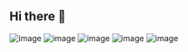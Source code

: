 ## Hi there 👋

<!--
**murielton/Murielton** is a ✨ _special_ ✨ repository because its `README.md` (this file) appears on your GitHub profile.

Here are some ideas to get you started:

-motorista de aplicativos
cursando desenvolvimento de sistemas
amo meus filhos
-

- ⚡ Fun fact: ...
-->
![image](https://github.com/user-attachments/assets/d5e0af22-d225-4032-a08c-6751a2977477)
![image](https://github.com/user-attachments/assets/e785f0c8-20fb-4ea2-9a59-85d7df213624)
![image](https://github.com/user-attachments/assets/7b5573dc-d157-40ac-9e93-31356e7e0e77)
![image](https://github.com/user-attachments/assets/ad1f28a3-f4d9-4b6a-9a26-5af00e0db57c)
![image](https://github.com/user-attachments/assets/4eb66b76-7cfa-486b-ae23-905896cc5d93)
